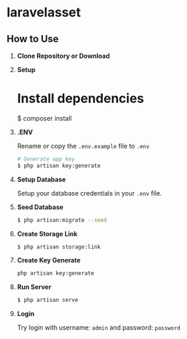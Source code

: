 # laravelasset


## How to Use

1.  **Clone Repository or Download**

1. **Setup**

    # Install dependencies
    $ composer install
   
1. **.ENV**

    Rename or copy the `.env.example` file to `.env`
    ```bash
    # Generate app key
    $ php artisan key:generate
    ```

1. **Setup Database**

    Setup your database credentials in your `.env` file.

1. **Seed Database**
    ```bash
    $ php artisan:migrate --seed
    ```
1. **Create Storage Link**

    ```bash
    $ php artisan storage:link
    ```
1. **Create Key Generate**

    ```bash
    php artisan key:generate

1. **Run Server**

    ```bash
    $ php artisan serve
    ```
1. **Login**

    Try login with username: `admin` and password: `password`
